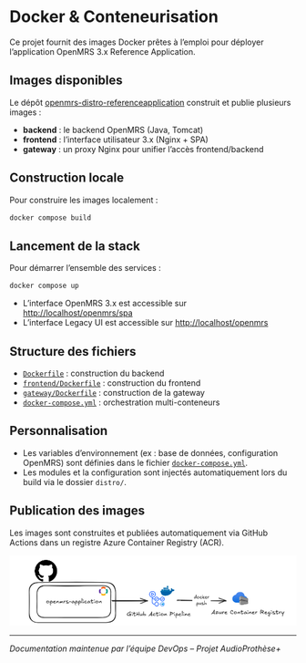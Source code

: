 # Docker & Conteneurisation

Ce projet fournit des images Docker prêtes à l’emploi pour déployer l’application OpenMRS 3.x Reference Application.

## Images disponibles

Le dépôt [openmrs-distro-referenceapplication](https://github.com/AudioProthese/openmrs-distro-referenceapplication) construit et publie plusieurs images :

- **backend** : le backend OpenMRS (Java, Tomcat)
- **frontend** : l’interface utilisateur 3.x (Nginx + SPA)
- **gateway** : un proxy Nginx pour unifier l’accès frontend/backend

## Construction locale

Pour construire les images localement :

```sh
docker compose build
```

## Lancement de la stack

Pour démarrer l’ensemble des services :

```sh
docker compose up
```

- L’interface OpenMRS 3.x est accessible sur [http://localhost/openmrs/spa](http://localhost/openmrs/spa)
- L’interface Legacy UI est accessible sur [http://localhost/openmrs](http://localhost/openmrs)

## Structure des fichiers

- [`Dockerfile`](https://github.com/AudioProthese/openmrs-distro-referenceapplication/blob/main/Dockerfile) : construction du backend
- [`frontend/Dockerfile`](https://github.com/AudioProthese/openmrs-distro-referenceapplication/blob/main/frontend/Dockerfile) : construction du frontend
- [`gateway/Dockerfile`](https://github.com/AudioProthese/openmrs-distro-referenceapplication/blob/main/frontend/Dockerfile) : construction de la gateway
- [`docker-compose.yml`](https://github.com/AudioProthese/openmrs-distro-referenceapplication/blob/main/docker-compose.yml) : orchestration multi-conteneurs

## Personnalisation

- Les variables d’environnement (ex : base de données, configuration OpenMRS) sont définies dans le fichier [`docker-compose.yml`](https://github.com/AudioProthese/openmrs-distro-referenceapplication/blob/main/docker-compose.yml).
- Les modules et la configuration sont injectés automatiquement lors du build via le dossier `distro/`.

## Publication des images

Les images sont construites et publiées automatiquement via GitHub Actions dans un registre Azure Container Registry (ACR).

![alt text](../img/acr/workflow.png)

---

*Documentation maintenue par l’équipe DevOps – Projet AudioProthèse+*